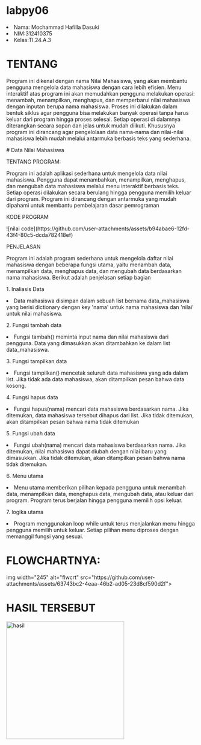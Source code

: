 # labpy06

<li>Nama: Mochammad Hafilla Dasuki</li>
<li>NIM:312410375</li>
<li>Kelas:TI.24.A.3</li>

# TENTANG
<p>Program ini dikenal dengan nama Nilai Mahasiswa, yang akan membantu pengguna mengelola data mahasiswa dengan cara lebih efisien. Menu interaktif atas program ini akan memudahkan pengguna melakukan operasi: menambah, menampilkan, menghapus, dan memperbarui nilai mahasiswa dengan inputan berupa nama mahasiswa. Proses ini dilakukan dalam bentuk siklus agar pengguna bisa melakukan banyak operasi tanpa harus keluar dari program hingga proses selesai. Setiap operasi di dalamnya diterangkan secara sopan dan jelas untuk mudah diikuti.
Khususnya program ini dirancang agar pengelolaan data nama-nama dan nilai-nilai mahasiswa lebih mudah melalui antarmuka berbasis teks yang sederhana.</p>
# Data Nilai Mahasiswa 

<P>TENTANG PROGRAM: </P>
<p>Program ini adalah aplikasi sederhana untuk mengelola data nilai mahasiswa. Pengguna dapat menambahkan, menampilkan, menghapus, dan mengubah data mahasiswa melalui menu interaktif berbasis teks. Setiap operasi dilakukan secara berulang hingga pengguna memilih keluar dari program. Program ini dirancang dengan antarmuka yang mudah dipahami untuk membantu pembelajaran dasar pemrograman</p>
<p>KODE PROGRAM</p>
<p>![nilai code](https://github.com/user-attachments/assets/b94abae6-12fd-43f4-80c5-dcda782418ef)
</p>
<p>PENJELASAN</p>
<p>Program ini adalah program sederhana untuk mengelola daftar nilai mahasiswa dengan beberapa fungsi utama, yaitu menambah data, menampilkan data, menghapus data, dan mengubah data berdasarkan nama mahasiswa. Berikut adalah penjelasan setiap bagian</p>
<p>1. Inaliasis Data</p>
<li> Data mahasiswa disimpan dalam sebuah list bernama data_mahasiswa yang berisi dictionary dengan key 'nama' untuk nama mahasiswa dan 'nilai' untuk nilai mahasiswa.</li>
<p>2. Fungsi tambah data</p>
<li>Fungsi tambah() meminta input nama dan nilai mahasiswa dari pengguna.
Data yang dimasukkan akan ditambahkan ke dalam list data_mahasiswa.</li>
<p>3. Fungsi tampilkan data</p>
<li>Fungsi tampilkan() mencetak seluruh data mahasiswa yang ada dalam list.
Jika tidak ada data mahasiswa, akan ditampilkan pesan bahwa data kosong.</li>
<p>4. Fungsi hapus data</p>
<li>Fungsi hapus(nama) mencari data mahasiswa berdasarkan nama.
Jika ditemukan, data mahasiswa tersebut dihapus dari list.
Jika tidak ditemukan, akan ditampilkan pesan bahwa nama tidak ditemukan</li>
<p>5. Fungsi ubah data</p>
<li>Fungsi ubah(nama) mencari data mahasiswa berdasarkan nama.
Jika ditemukan, nilai mahasiswa dapat diubah dengan nilai baru yang dimasukkan.
Jika tidak ditemukan, akan ditampilkan pesan bahwa nama tidak ditemukan.</li>
<p>6. Menu utama</p>
<li>Menu utama memberikan pilihan kepada pengguna untuk menambah data, menampilkan data, menghapus data, mengubah data, atau keluar dari program.
Program terus berjalan hingga pengguna memilih opsi keluar.</li>
<p>7. logika utama</p>
<li>Program menggunakan loop while untuk terus menjalankan menu hingga pengguna memilih untuk keluar.
Setiap pilihan menu diproses dengan memanggil fungsi yang sesuai.</li>

# FLOWCHARTNYA:
<p>img width="245" alt="flwcrt" src="https://github.com/user-attachments/assets/63743bc2-4eaa-46b2-ad05-23d8cf590d2f">
</p>

# HASIL TERSEBUT
<p><img width="313" alt="hasil" src="https://github.com/user-attachments/assets/23fde65d-fe69-4e20-8190-e568f2bf5c4f">
</p>




